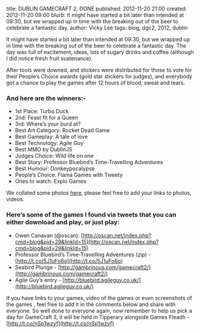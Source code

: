 title: DUBLIN GAMECRAFT 2, DONE
published: 2012-11-20 21:00
created: 2012-11-20 09:00
blurb: It might have started a bit later than intended at 09:30, but we wrapped up in time with the breaking out of the beer to celebrate a fantastic day. 
author: Vicky Lee
tags: blog, dgc2, 2012, dublin

It might have started a bit later than intended at 09:30, but we wrapped up in time with the breaking out of the beer to celebrate a fantastic day. The day was full of excitement, ideas, lots of sugary drinks and coffee (although I did notice fresh fruit sustenance).

After tools were downed, and stickers were distributed for those to vote for their People’s Choice awards (gold star stickers for judges), and everybody got a chance to play the games after 12 hours of blood, sweat and tears.

### And here are the winners:-

* 1st Place: Turbo Duck
* 2nd: Feast fit for a Queen
* 3rd: Where’s your burd at?
* Best Art Category: Rocket Dead Game
* Best Gameplay: A tale of love
* Best Technology: Agile Guy
* Best MMO by DublinJS
* Judges Choice: Wild life on one
* Best Story: Professor Bluebird’s Time-Travelling Adventures
* Best Humour: Donkeypocalypse
* People’s Choice: Flama Games with Tweety
* Ones to watch: Explo Games

We collated some photos [here](/posts/2012-11-17-photos-so-far/), please feel free to add your links to photos, videos.

### Here’s some of the games I found via tweets that you can either download and play, or just play:

* Owen Canavan (@oscan): [http://oscan.net/index.php?cmd=blog&pid=29&linkId=15](http://oscan.net/index.php?cmd=blog&pid=29&linkId=15)
* Professor Bluebird’s Time-Travelling Adventures (zip) - [http://t.co/5J1uFo6o](http://t.co/5J1uFo6o)
* Seabird Plunge - [http://gambrinous.com/gamecraft2/](http://gambrinous.com/gamecraft2/)
* Agile Guy’s entry - [http://bluebird.agileguy.co.uk/](http://bluebird.agileguy.co.uk/)

If you have links to your games, video of the games or even screenshots of the games , feel free to add it in the comments below and share with everyone.
So well done to everyone again, now remember to help us pick a day for GameCraft 3, it will be held in Tipperary alongside Games Fleadh - [http://t.co/nSp1wzyf](http://t.co/nSp1wzyf)
